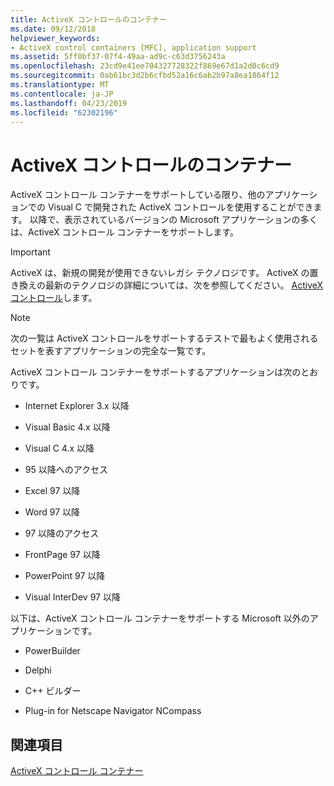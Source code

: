 ```yaml
---
title: ActiveX コントロールのコンテナー
ms.date: 09/12/2018
helpviewer_keywords:
- ActiveX control containers [MFC], application support
ms.assetid: 5ff0bf37-07f4-49aa-ad9c-c63d3756243a
ms.openlocfilehash: 23cd9e41ee704327728322f869e67d1a2d0c6cd9
ms.sourcegitcommit: 0ab61bc3d2b6cfbd52a16c6ab2b97a8ea1864f12
ms.translationtype: MT
ms.contentlocale: ja-JP
ms.lasthandoff: 04/23/2019
ms.locfileid: "62302196"
---
```

# <a name="containers-for-activex-controls"></a>ActiveX コントロールのコンテナー

ActiveX コントロール コンテナーをサポートしている限り、他のアプリケーションでの Visual C で開発された ActiveX コントロールを使用することができます。 以降で、表示されているバージョンの Microsoft アプリケーションの多くは、ActiveX コントロール コンテナーをサポートします。

>[!IMPORTANT]
> ActiveX は、新規の開発が使用できないレガシ テクノロジです。 ActiveX の置き換えの最新のテクノロジの詳細については、次を参照してください。 [ActiveX コントロール](activex-controls.md)します。

> [!NOTE]
>  次の一覧は ActiveX コントロールをサポートするテストで最もよく使用されるセットを表すアプリケーションの完全な一覧です。

ActiveX コントロール コンテナーをサポートするアプリケーションは次のとおりです。

- Internet Explorer 3.x 以降

- Visual Basic 4.x 以降

- Visual C 4.x 以降

- 95 以降へのアクセス

- Excel 97 以降

- Word 97 以降

- 97 以降のアクセス

- FrontPage 97 以降

- PowerPoint 97 以降

- Visual InterDev 97 以降

以下は、ActiveX コントロール コンテナーをサポートする Microsoft 以外のアプリケーションです。

- PowerBuilder

- Delphi

- C++ ビルダー

- Plug-in for Netscape Navigator NCompass

## <a name="see-also"></a>関連項目

[ActiveX コントロール コンテナー](../mfc/activex-control-containers.md)
